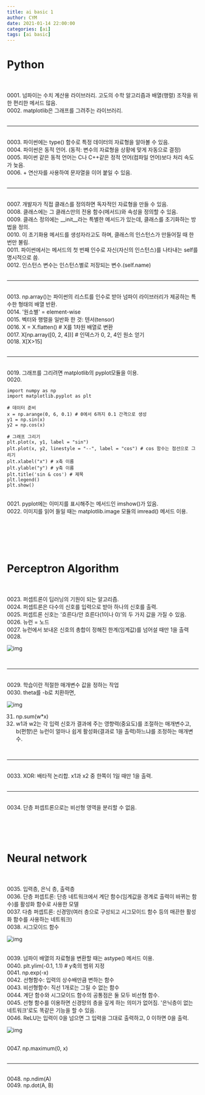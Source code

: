 ```yaml
---
title: ai basic 1
author: CYM
date: 2021-01-14 22:00:00
categories: [ai]
tags: [ai basic]
---
```


# Python
<br>
<br>
0001. 넘파이는 수치 계산용 라이브러리. 고도의 수학 알고리즘과 배열(행렬) 조작을 위한 편리한 메서드 많음.<br>
0002. matplotlib은 그래프를 그려주는 라이브러리.<br>
<br>

---

<br>
0003. 파이썬에는 type() 함수로 특정 데이터의 자료형을 알아볼 수 있음.<br>
0004. 파이썬은 동적 언어. (동적: 변수의 자료형을 상황에 맞게 자동으로 결정)<br>
0005. 파이썬 같은 동적 언어는 C나 C++같은 정적 언어(컴파일 언어)보다 처리 속도가 늦음.<br>
0006. + 연산자를 사용하여 문자열을 이어 붙일 수 있음.<br>
<br>

---

<br>
0007. 개발자가 직접 클래스를 정의하면 독자적인 자료형을 만들 수 있음.<br>
0008. 클래스에는 그 클래스만의 전용 함수(메서드)와 속성을 정의할 수 있음.<br>
0009. 클래스 정의에는 __init__라는 특별한 메서드가 있는데, 클래스를 초기화하는 방법을 정의.<br>
0010. 이 초기화용 메서드를 생성자라고도 하며, 클래스의 인스턴스가 만들어질 때 한 번만 불림.<br>
0011. 파이썬에서는 메서드의 첫 번째 인수로 자신(자신의 인스턴스)를 나타내는 self를 명시적으로 씀.<br>
0012. 인스턴스 변수는 인스턴스별로 저장되는 변수.(self.name)<br>
<br>

---

<br>
0013. np.array()는 파이썬의 리스트를 인수로 받아 넘파이 라이브러리가 제공하는 특수한 형태의 배열 반환.<br>
0014. '원소별' = element-wise<br>
0015. 벡터와 행렬을 일반화 한 것: 텐서(tensor)<br>
0016. X = X.flatten() # X를 1차원 배열로 변환 <br>
0017. X[np.array([0, 2, 4])] # 인덱스가 0, 2, 4인 원소 얻기<br>
0018. X[X>15]<br>
<br>

---

<br>
0019. 그래프를 그리려면 matplotlib의 pyplot모듈을 이용.<br>
0020.

```
import numpy as np
import matplotlib.pyplot as plt

# 데이터 준비
x = np.arange(0, 6, 0.1) # 0에서 6까지 0.1 간격으로 생성
y1 = np.sin(x)
y2 = np.cos(x)

# 그래프 그리기
plt.plot(x, y1, label = "sin")
plt.plot(x, y2, linestyle = "--", label = "cos") # cos 함수는 점선으로 그리기
plt.xlabel("x") # x축 이름
plt.ylable("y") # y축 이름
plt.title('sin & cos') # 제목
plt.legend()
plt.show()
```

<br>
0021. pyplot에는 이미지를 표시해주는 메서드인 imshow()가 있음.<br>
0022. 이미지를 읽어 들일 때는 matplotlib.image 모듈의 imread() 메서드 이용.<br>

<br>
<br>
<br>
<br>
<br>

# Perceptron Algorithm
<br>
<br>
0023. 퍼셉트론이 딥러닝의 기원이 되는 알고리즘.<br>
0024. 퍼셉트론은 다수의 신호를 입력으로 받아 하나의 신호를 출력.<br>
0025. 퍼셉트론 신호는 '흐른다/안 흐른다(1이나 0)'의 두 가지 값을 가질 수 있음.<br>
0026. 뉴런 = 노드<br>
0027. 뉴런에서 보내온 신호의 총합이 정해진 한계(임계값)를 넘어설 때만 1을 출력<br>
0028.

![img](http://www.sciweavers.org/upload/Tex2Img_1610627699/render.png)

<br>

---

<br>
0029. 학습이란 적절한 매개변수 값을 정하는 작업<br>
0030. theta를 -b로 치환하면,

![img](http://www.sciweavers.org/upload/Tex2Img_1610627828/render.png)

0031. np.sum(w\*x)
0032. w1과 w2는 각 입력 신호가 결과에 주는 영향력(중요도)를 조절하는 매개변수고, b(편향)은 뉴런이 얼마나 쉽게 활성화(결과로 1을 촐력)하느냐를 조정하는 매개변수.<br>
<br>

---

<br>
0033. XOR: 배타적 논리합. x1과 x2 중 한쪽이 1일 때만 1을 출력.<br>
<br>

---

<br>
0034. 단층 퍼셉트론으로는 비선형 영역을 분리할 수 없음.
<br>
<br>
<br>
<br>
<br>

# Neural network
<br>
<br>
0035. 입력층, 은닉 층, 출력층<br>
0036. 단층 퍼셉트론: 단층 네트워크에서 계단 함수(임계값을 경계로 출력이 바뀌는 함수)를 활성화 함수로 사용한 모델<br>
0037. 다층 퍼셉트론: 신경망(여러 층으로 구성되고 시그모이드 함수 등의 매끈한 활성화 함수를 사용하는 네트워크)<br>
0038. 시그모이드 함수<br>

![img](http://www.sciweavers.org/upload/Tex2Img_1610628259/render.png)

<br>
0039. 넘파이 배열의 자료형을 변환할 때는 astype() 메서드 이용.<br>
0040. plt.ylim(-0.1, 1.1) # y축의 범위 지정<br>
0041. np.exp(-x)<br>
0042. 선형함수: 입력의 상수배만큼 변하는 함수<br>
0043. 비선형함수: 직선 1개로는 그릴 수 없는 함수<br>
0044. 계단 함수와 시그모이드 함수의 공통점은 둘 모두 비선형 함수.<br>
0045. 선형 함수를 이용하면 신경망의 층을 깊게 하는 의미가 없어짐. '은닉층이 없는 네트워크'로도 똑같은 기능을 할 수 있음.<br>
0046. ReLU는 입력이 0을 넘으면 그 입력을 그대로 출력하고, 0 이하면 0을 출력.<br>

![img](http://www.sciweavers.org/upload/Tex2Img_1610628588/render.png)

<br>
0047. np.maximum(0, x)<br>
<br>

---

<br>
0048. np.ndim(A)<br>
0049. np.dot(A, B)<br>
